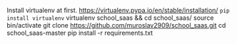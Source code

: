 Install virtualenv at first. https://virtualenv.pypa.io/en/stable/installation/
```pip install virtualenv```
virtualenv school_saas && cd school_saas/
source bin/activate
git clone https://github.com/muroslav2909/school_saas.git
cd school_saas-master
pip install -r requirements.txt
